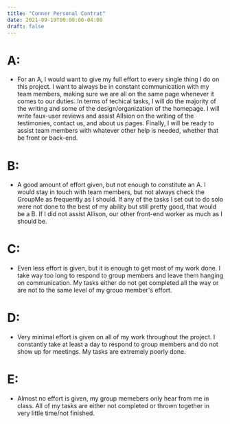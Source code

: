 ```yaml
---
title: "Conner Personal Contrat"
date: 2021-09-19T00:00:00-04:00
draft: false
---
```


# A:  

* For an A, I would want to give my full effort to every single thing I do on this project. I want to always be in constant communication with my team members, making sure we are all on the same page whenever it comes to our duties. In terms of techical tasks, I will do the majority of the writing and some of the design/organization of the homepage. I will write faux-user reviews and assist Allsion on the writing of the testimonies, contact us, and about us pages. Finally, I will be ready to assist team members with whatever other help is needed, whether that be front or back-end.

# B:  
* A good amount of effort given, but not enough to constitute an A. I would stay in touch with team members, but not always check the GroupMe as frequently as I should. If any of the tasks I set out to do solo were not done to the best of my ability but still pretty good, that would be a B. If I did not assist Allison, our other front-end worker as much as I should be.

# C:
* Even less effort is given, but it is enough to get most of my work done. I take way too long to respond to group members and leave them hanging on communication. My tasks either do not get completed all the way or are not to the same level of my grouo member's effort.


# D: 
* Very minimal effort is given on all of my work throughout the project. I constantly take at least a day to respond to group members and do not show up for meetings. My tasks are extremely poorly done.

# E: 
* Almost no effort is given, my group memebers only hear from me in class. All of my tasks are either not completed or thrown together in very little time/not finished.
